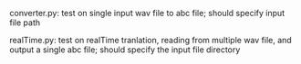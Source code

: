 converter.py: test on single input wav file to abc file; should specify input file path

realTime.py: test on realTime tranlation, reading from multiple wav file, and output a single abc file; should specify the input file directory
